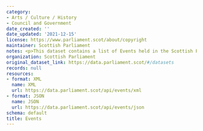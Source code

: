 ```yaml
---
category:
- Arts / Culture / History
- Council and Government
date_created: ''
date_updated: '2021-12-15'
license: https://www.parliament.scot/about/copyright
maintainer: Scottish Parliament
notes: <p>This dataset contains a list of Events held in the Scottish Parliament.</p>
organization: Scottish Parliament
original_dataset_link: https://data.parliament.scot/#/datasets
records: null
resources:
- format: XML
  name: XML
  url: https://data.parliament.scot/api/events/xml
- format: JSON
  name: JSON
  url: https://data.parliament.scot/api/events/json
schema: default
title: Events
---
```

